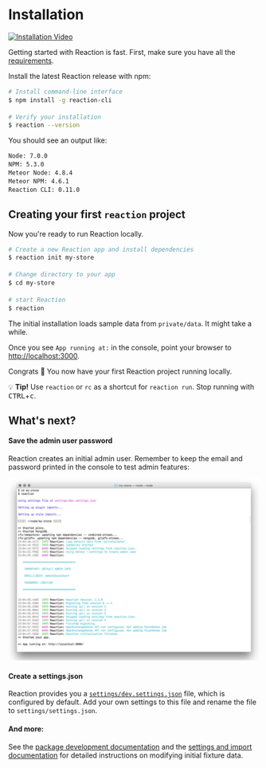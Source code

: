 # Installation

[![Installation Video](/assets/guide-installation-video-screenshot.png)](https://www.youtube.com/watch?v=PkFDX8NWskY)

Getting started with Reaction is fast. First, make sure you have all the [ requirements](https://docs.reactioncommerce.com/reaction-docs/development/requirements).

Install the latest Reaction release with npm:

```sh
# Install command-line interface
$ npm install -g reaction-cli

# Verify your installation
$ reaction --version
```

You should see an output like:
```sh
Node: 7.0.0
NPM: 5.3.0
Meteor Node: 4.8.4
Meteor NPM: 4.6.1
Reaction CLI: 0.11.0
```

## Creating your first `reaction` project

Now you're ready to run Reaction locally.

```sh
# Create a new Reaction app and install dependencies
$ reaction init my-store

# Change directory to your app
$ cd my-store

# start Reaction
$ reaction
```

The initial installation loads sample data from `private/data`. It might take a while.

Once you see `App running at:` in the console, point your browser to  [http://localhost:3000](https://localhost:3000).

Congrats 🎉   You now have your first Reaction project running locally.

💡 **Tip!** Use `reaction` or `rc` as a shortcut for `reaction run`. Stop running with <kbd>CTRL</kbd>+<kbd>c</kbd>.

## What's next?

#### Save the admin user password

Reaction creates an initial admin user. Remember to keep the email and password printed in the console to test admin features:

![](/assets/reaction-guide-installation-default-user.png)

#### Create a settings.json

Reaction provides you a [`settings/dev.settings.json`](https://github.com/reactioncommerce/reaction/blob/master/settings/dev.settings.json) file, which is configured by default. Add your own settings to this file and rename the file to `settings/settings.json`.

#### And more:
See the [package development documentation](/developer/packages/packages.md) and the [settings and import documentation](/developer/core/import.md) for detailed instructions on modifying initial fixture data.
